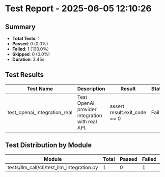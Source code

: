 # Test Report - 2025-06-05 12:10:26

## Summary
- **Total Tests**: 1
- **Passed**: 0 (0.0%)
- **Failed**: 1 (100.0%)
- **Skipped**: 0 (0.0%)
- **Duration**: 3.45s

## Test Results

| Test Name | Description | Result | Status | Duration | Timestamp | Error Message |
|-----------|-------------|--------|--------|----------|-----------|---------------|
| test_openai_integration_real | Test OpenAI provider integration with real API. | assert result.exit_code == 0 | Fail | 3.284s | 2025-06-05 12:10:29 | self = <test_llm_integration.TestProviderIntegration object at 0x71e83f929990>      def test_openai_... |

## Test Distribution by Module

| Module | Total | Passed | Failed | Skipped |
|--------|-------|--------|--------|---------|
| tests/llm_call/cli/test_llm_integration.py | 1 | 0 | 1 | 0 |